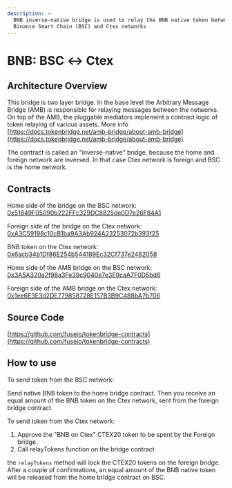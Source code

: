 ```yaml
---
description: >-
  BNB inverse-native bridge is used to relay the BNB native token between
  Binance Smart Chain (BSC) and Ctex networks
---
```


# BNB: BSC ↔ Ctex

## Architecture Overview <a id="architecture-overview"></a>

This bridge is two layer bridge. In the base level the Arbitrary Message Bridge \(AMB\) is responsible for relaying messages between the networks. On top of the AMB, the pluggable mediators implement a contract logic of token relaying of various assets. More info [https://docs.tokenbridge.net/amb-bridge/about-amb-bridge](https://docs.tokenbridge.net/amb-bridge/about-amb-bridge)​‌

The contract is called an "inverse-native" bridge, because the home and foreign network are inversed. In that case Ctex network is foreign and BSC is the home network.‌

## Contracts <a id="contracts"></a>

Home side of the bridge on the BSC network: [0x51849F05090b222FFc329DC8825de0D7e26F84A1](https://bscscan.com/address/0x51849F05090b222FFc329DC8825de0D7e26F84A1)​‌

Foreign side of the bridge on the Ctex network: [0xA3C59198c10cB1ba9A3Ab924A23253072b393f25](https://ctexscan.com/address/0xA3C59198c10cB1ba9A3Ab924A23253072b393f25)​‌

BNB token on the Ctex network: [0x6acb34b1Df86E254b544189Ec32Cf737e2482058](https://ctexscan.com/address/0x6acb34b1Df86E254b544189Ec32Cf737e2482058/transactions)​‌

Home side of the AMB bridge on the BSC network: [0x3A5A320a2f98a3Fe39c9040e7e3E9caA7F0D5bd6](https://bscscan.com/address/0x3A5A320a2f98a3Fe39c9040e7e3E9caA7F0D5bd6)​‌

Foreign side of the AMB bridge on the Ctex network: [0x1ee6E3E3d2DE779858728E157B3B9C488bA7b706](https://ctexscan.com/address/0x1ee6E3E3d2DE779858728E157B3B9C488bA7b706)​‌

## Source Code <a id="source-code"></a>

‌​[https://github.com/fuseio/tokenbridge-contracts](https://github.com/fuseio/tokenbridge-contracts)​‌

## How to use <a id="how-to-use"></a>

To send token from the BSC network:‌

Send native BNB token to the home bridge contract. Then you receive an equal amount of the BNB token on the Ctex network, sent from the foreign bridge contract.‌

To send token from the Ctex network:‌

1. Approve the "BNB on Ctex" CTEX20 token to be spent by the Foreign bridge.
2. Call relayTokens function on the bridge contract

the `relayTokens` method will lock the CTEX20 tokens on the foreign bridge. After a couple of confirmations, an equal amount of the BNB native token will be released from the home bridge contract on BSC.

#### ​ <a id="undefined"></a>

[  
](https://app.gitbook.com/@fuse-1/s/fuse-dev-docs/~/drafts/-MdkekktVnuRGEokLu71/bridges/bridges/eth-fuse-erc20-bridge/@merged)

